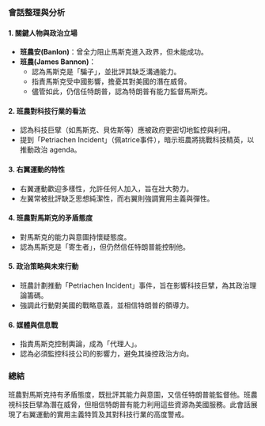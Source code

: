### 會話整理與分析

#### 1. **關鍵人物與政治立場**
- **班農安(Banlon)**：曾全力阻止馬斯克進入政界，但未能成功。
- **班農(James Bannon)**：
  - 認為馬斯克是「騙子」，並批評其缺乏溝通能力。
  - 指責馬斯克受中國影響，擔憂其對美國的潛在威脅。
  - 儘管如此，仍信任特朗普，認為特朗普有能力監督馬斯克。

#### 2. **班農對科技行業的看法**
- 認為科技巨擘（如馬斯克、貝佐斯等）應被政府更密切地監控與利用。
- 提到「Petriachen Incident」（佩atrice事件），暗示班農將挑戰科技精英，以推動政治 agenda。

#### 3. **右翼運動的特性**
- 右翼運動歡迎多樣性，允許任何人加入，旨在壯大勢力。
- 左翼常被批評缺乏思想純潔性，而右翼則強調實用主義與彈性。

#### 4. **班農對馬斯克的矛盾態度**
- 對馬斯克的能力與意圖持懷疑態度。
- 認為馬斯克是「寄生者」，但仍然信任特朗普能控制他。

#### 5. **政治策略與未來行動**
- 班農計劃推動「Petriachen Incident」事件，旨在影響科技巨擘，為其政治理論籌碼。
- 強調此行動對美國的戰略意義，並相信特朗普的領導力。

#### 6. **媒體與信息戰**
- 指責馬斯克控制輿論，成為「代理人」。
- 認為必須監控科技公司的影響力，避免其操控政治方向。

### 總結
班農對馬斯克持有矛盾態度，既批評其能力與意圖，又信任特朗普能監督他。班農視科技巨擘為潛在威脅，但相信特朗普有能力利用這些資源為美國服務。此會話展現了右翼運動的實用主義特質及其對科技行業的高度警戒。